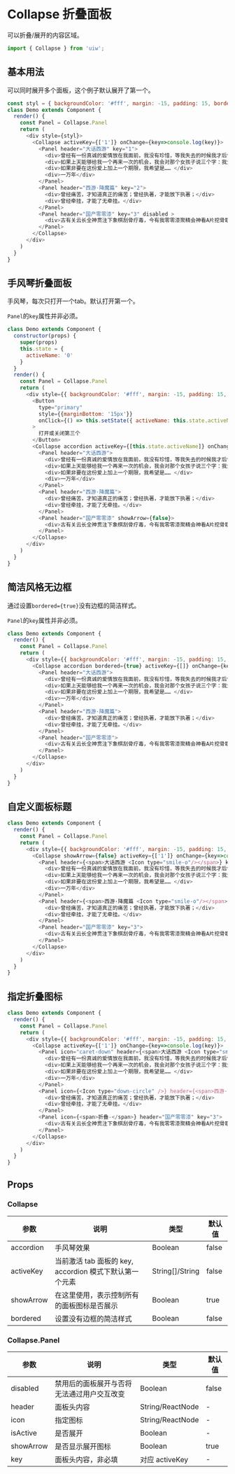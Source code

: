 Collapse 折叠面板
===

可以折叠/展开的内容区域。

```jsx
import { Collapse } from 'uiw';
```

## 基本用法

可以同时展开多个面板，这个例子默认展开了第一个。

<!--DemoStart--> 
```js
const styl = { backgroundColor: '#fff', margin: -15, padding: 15, borderRadius: '5px 5px 0 0' };
class Demo extends Component {
  render() {
    const Panel = Collapse.Panel
    return (
      <div style={styl}>
        <Collapse activeKey={['1']} onChange={key=>console.log(key)}>
          <Panel header="大话西游" key="1">
            <div>曾经有一份真诚的爱情放在我面前，我没有珍惜，等我失去的时候我才后悔莫及，人世间最痛苦的事莫过于此。 </div>
            <div>如果上天能够给我一个再来一次的机会，我会对那个女孩子说三个字：我爱你。 </div>
            <div>如果非要在这份爱上加上一个期限，我希望是…… </div>
            <div>一万年</div>
          </Panel>
          <Panel header="西游·降魔篇" key="2">
            <div>曾经痛苦，才知道真正的痛苦；曾经执著，才能放下执著；</div>
            <div>曾经牵挂，才能了无牵挂。</div>
          </Panel>
          <Panel header="国产零零漆" key="3" disabled >
            <div>古有关云长全神贯注下象棋刮骨疗毒，今有我零零漆聚精会神看A片挖骨取弹头。</div>
          </Panel>
        </Collapse>
      </div>
    )
  }
}
```
<!--End-->

## 手风琴折叠面板

手风琴，每次只打开一个tab。默认打开第一个。

<!--DemoStart--> 
`Panel`的`key`属性并非必须。
```js
class Demo extends Component {
  constructor(props) {
    super(props)
    this.state = {
      activeName: '0'
    }
  }
  render() {
    const Panel = Collapse.Panel
    return (
      <div style={{ backgroundColor: '#fff', margin: -15, padding: 15, borderRadius: '5px 5px 0 0' }}>
        <Button
          type="primary"
          style={{marginBottom: '15px'}}
          onClick={() => this.setState({ activeName: this.state.activeName === '2'?'':'2' })}
        >
          打开或关闭第三个
        </Button>
        <Collapse accordion activeKey={[this.state.activeName]} onChange={key=>console.log(key)}>
          <Panel header="大话西游">
            <div>曾经有一份真诚的爱情放在我面前，我没有珍惜，等我失去的时候我才后悔莫及，人世间最痛苦的事莫过于此。 </div>
            <div>如果上天能够给我一个再来一次的机会，我会对那个女孩子说三个字：我爱你。 </div>
            <div>如果非要在这份爱上加上一个期限，我希望是…… </div>
            <div>一万年</div>
          </Panel>
          <Panel header="西游·降魔篇">
            <div>曾经痛苦，才知道真正的痛苦；曾经执著，才能放下执著；</div>
            <div>曾经牵挂，才能了无牵挂。</div>
          </Panel>
          <Panel header="国产零零漆" showArrow={false}>
            <div>古有关云长全神贯注下象棋刮骨疗毒，今有我零零漆聚精会神看A片挖骨取弹头。</div>
          </Panel>
        </Collapse>
      </div>
    )
  }
}
```
<!--End-->

## 简洁风格无边框

通过设置`bordered={true}`没有边框的简洁样式。

<!--DemoStart--> 
`Panel`的`key`属性并非必须。
```js
class Demo extends Component {
  render() {
    const Panel = Collapse.Panel
    return (
      <div style={{ backgroundColor: '#fff', margin: -15, padding: 15, borderRadius: '5px 5px 0 0' }}>
        <Collapse accordion bordered={true} activeKey={[]} onChange={key=>console.log(key)}>
          <Panel header="大话西游">
            <div>曾经有一份真诚的爱情放在我面前，我没有珍惜，等我失去的时候我才后悔莫及，人世间最痛苦的事莫过于此。 </div>
            <div>如果上天能够给我一个再来一次的机会，我会对那个女孩子说三个字：我爱你。 </div>
            <div>如果非要在这份爱上加上一个期限，我希望是…… </div>
            <div>一万年</div>
          </Panel>
          <Panel header="西游·降魔篇">
            <div>曾经痛苦，才知道真正的痛苦；曾经执著，才能放下执著；</div>
            <div>曾经牵挂，才能了无牵挂。</div>
          </Panel>
          <Panel header="国产零零漆">
            <div>古有关云长全神贯注下象棋刮骨疗毒，今有我零零漆聚精会神看A片挖骨取弹头。</div>
          </Panel>
        </Collapse>
      </div>
    )
  }
}
```
<!--End-->

## 自定义面板标题

<!--DemoStart--> 
```js
class Demo extends Component {
  render() {
    const Panel = Collapse.Panel
    return (
      <div style={{ backgroundColor: '#fff', margin: -15, padding: 15, borderRadius: '5px 5px 0 0' }}>
        <Collapse showArrow={false} activeKey={['1']} onChange={key=>console.log(key)}>
          <Panel header={<span>大话西游 <Icon type="smile-o"/></span>} key="1">
            <div>曾经有一份真诚的爱情放在我面前，我没有珍惜，等我失去的时候我才后悔莫及，人世间最痛苦的事莫过于此。 </div>
            <div>如果上天能够给我一个再来一次的机会，我会对那个女孩子说三个字：我爱你。 </div>
            <div>如果非要在这份爱上加上一个期限，我希望是…… </div>
            <div>一万年</div>
          </Panel>
          <Panel header={<span>西游·降魔篇 <Icon type="smile-o"/></span>} key="2">
            <div>曾经痛苦，才知道真正的痛苦；曾经执著，才能放下执著；</div>
            <div>曾经牵挂，才能了无牵挂。</div>
          </Panel>
          <Panel header="国产零零漆" key="3">
            <div>古有关云长全神贯注下象棋刮骨疗毒，今有我零零漆聚精会神看A片挖骨取弹头。</div>
          </Panel>
        </Collapse>
      </div>
    )
  }
}
```
<!--End-->

## 指定折叠图标

<!--DemoStart--> 
```js
class Demo extends Component {
  render() {
    const Panel = Collapse.Panel
    return (
      <div style={{ backgroundColor: '#fff', margin: -15, padding: 15, borderRadius: '5px 5px 0 0' }}>
        <Collapse activeKey={['1']} onChange={key=>console.log(key)}>
          <Panel icon="caret-down" header={<span>大话西游 <Icon type="smile-o"/></span>} key="1">
            <div>曾经有一份真诚的爱情放在我面前，我没有珍惜，等我失去的时候我才后悔莫及，人世间最痛苦的事莫过于此。 </div>
            <div>如果上天能够给我一个再来一次的机会，我会对那个女孩子说三个字：我爱你。 </div>
            <div>如果非要在这份爱上加上一个期限，我希望是…… </div>
            <div>一万年</div>
          </Panel>
          <Panel icon={<Icon type="down-circle" />} header={<span>西游·降魔篇 <Icon type="smile-o"/></span>} key="2">
            <div>曾经痛苦，才知道真正的痛苦；曾经执著，才能放下执著；</div>
            <div>曾经牵挂，才能了无牵挂。</div>
          </Panel>
          <Panel icon={<span>折叠-</span>} header="国产零零漆" key="3">
            <div>古有关云长全神贯注下象棋刮骨疗毒，今有我零零漆聚精会神看A片挖骨取弹头。</div>
          </Panel>
        </Collapse>
      </div>
    )
  }
}
```
<!--End-->

## Props

### Collapse

| 参数      | 说明    | 类型      |  默认值   |
|--------- |-------- |---------- |-------- |
| accordion | 手风琴效果 | Boolean | false |
| activeKey | 当前激活 tab 面板的 key, accordion 模式下默认第一个元素 | String[]/String | false |
| showArrow | 在这里使用，表示控制所有的面板图标是否展示 | Boolean | true |
| bordered | 设置没有边框的简洁样式 | Boolean | false |

### Collapse.Panel

| 参数      | 说明    | 类型      |  默认值   |
|--------- |-------- |---------- |-------- |
| disabled | 禁用后的面板展开与否将无法通过用户交互改变 | Boolean | false |
| header | 面板头内容 | String/ReactNode | - |
| icon | 指定图标 | String/ReactNode | - |
| isActive | 是否展开 | Boolean | - |
| showArrow | 是否显示展开图标 | Boolean | true |
| key | 面板头内容，非必填 | 对应 activeKey | - |
